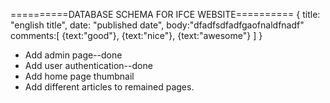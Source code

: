 ==========DATABASE SCHEMA FOR IFCE WEBSITE==========
{
    title: "english title",
    date: "published date",
    body:"dfadfsdfadfgaofnaldfnadf"
    comments:[
        {text:"good"},
        {text:"nice"},
        {text:"awesome"}
    ]
}

- Add admin page--done
- Add user authentication--done
- Add home page thumbnail
- Add different articles to remained pages.